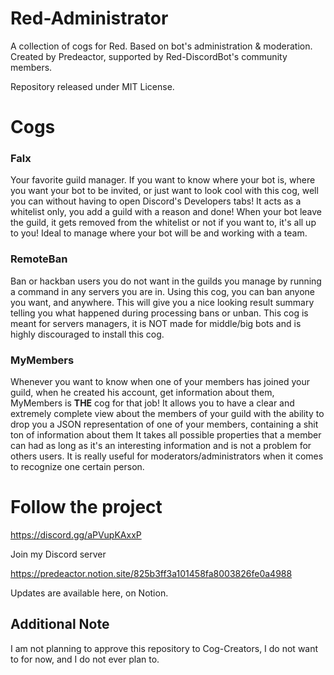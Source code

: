 # Red-Administrator

A collection of cogs for Red. Based on bot's administration & moderation.
Created by Predeactor, supported by Red-DiscordBot's community members.

Repository released under MIT License.

# Cogs

### Falx

Your favorite guild manager.
If you want to know where your bot is, where you want your bot to be invited, or just want to look cool with this cog, well you can without having to open Discord's Developers tabs!
It acts as a whitelist only, you add a guild with a reason and done!
When your bot leave the guild, it gets removed from the whitelist or not if you want to, it's all up to you! Ideal to manage where your bot will be and working with a team.

### RemoteBan

Ban or hackban users you do not want in the guilds you manage by running a command in any servers you are in.
Using this cog, you can ban anyone you want, and anywhere. This will give you a nice looking result summary telling you what happened during processing bans or unban.
This cog is meant for servers managers, it is NOT made for middle/big bots and is highly discouraged to install this cog.

### MyMembers

Whenever you want to know when one of your members has joined your guild, when he created his account, get information about them, MyMembers is **__THE__** cog for that job!
It allows you to have a clear and extremely complete view about the members of your guild with the ability to drop you a JSON representation of one of your members, containing a shit ton of information about them
It takes all possible properties that a member can had as long as it's an interesting information and is not a problem for others users.
It is really useful for moderators/administrators when it comes to recognize one certain person.

# Follow the project

https://discord.gg/aPVupKAxxP

Join my Discord server

https://predeactor.notion.site/825b3ff3a101458fa8003826fe0a4988

Updates are available here, on Notion.

## Additional Note

I am not planning to approve this repository to Cog-Creators, I do not want to for now, and I do not ever plan to.
